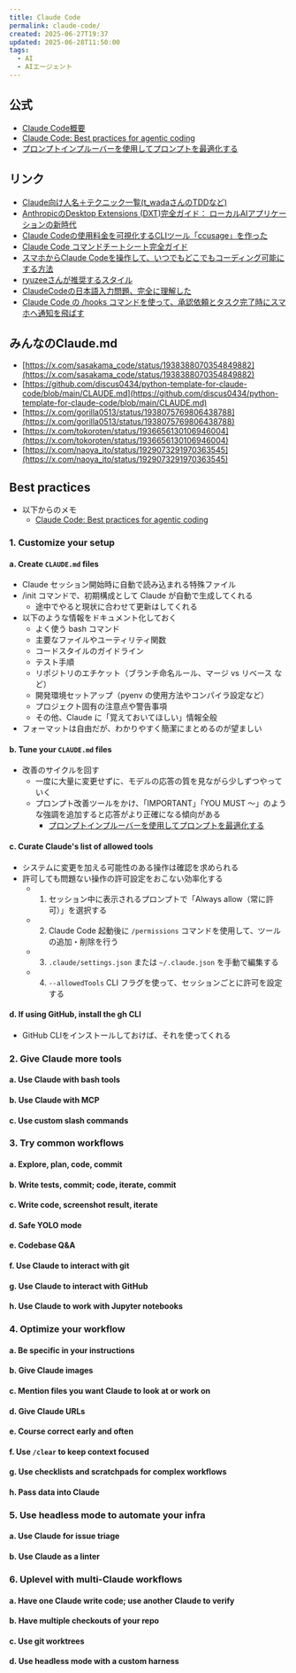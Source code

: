 ```yaml
---
title: Claude Code
permalink: claude-code/
created: 2025-06-27T19:37
updated: 2025-06-28T11:50:00
tags:
  - AI
  - AIエージェント
---
```

## 公式
- [Claude Code概要](https://docs.anthropic.com/ja/docs/claude-code/overview)
- [Claude Code: Best practices for agentic coding](https://www.anthropic.com/engineering/claude-code-best-practices)
- [プロンプトインプルーバーを使用してプロンプトを最適化する](https://docs.anthropic.com/ja/docs/build-with-claude/prompt-engineering/prompt-improver)

## リンク
- [Claude向け人名＋テクニック一覧(t_wadaさんのTDDなど)](https://www.memory-lovers.blog/entry/2025/06/27/102550)
- [AnthropicのDesktop Extensions (DXT)完全ガイド： ローカルAIアプリケーションの新時代 ](https://zenn.dev/cadp/articles/6d9dd374fd3d32)
- [Claude Codeの使用料金を可視化するCLIツール「ccusage」を作った](https://zenn.dev/ryoppippi/articles/6c9a8fe6629cd6)
- [Claude Code コマンドチートシート完全ガイド](https://qiita.com/akira_papa_AI/items/d68782fbf03ffd9b2f43)
- [スマホからClaude Codeを操作して、いつでもどこでもコーディング可能にする方法](https://zenn.dev/dirtyman/articles/cc724b87681593)
- [ryuzeeさんが推奨するスタイル](https://x.com/ryuzee/status/1938355011567948261?s=46)
- [ClaudeCodeの日本語入力問題、完全に理解した](https://zenn.dev/atu4403/articles/claudecode-japanese-input-solution#%E6%96%B0%E3%81%9F%E3%81%AA%E3%82%A2%E3%83%89%E3%83%90%E3%82%A4%E3%82%B6%E3%83%BC%E3%81%A8%E3%81%AE%E5%87%BA%E4%BC%9A%E3%81%84)
- [Claude Code の /hooks コマンドを使って、承認依頼とタスク完了時にスマホへ通知を飛ばす](https://zenn.dev/keit0728/articles/bfb68f669755a7)



## みんなのClaude.md
- [https://x.com/sasakama_code/status/1938388070354849882](https://x.com/sasakama_code/status/1938388070354849882)
- [https://github.com/discus0434/python-template-for-claude-code/blob/main/CLAUDE.md](https://github.com/discus0434/python-template-for-claude-code/blob/main/CLAUDE.md)
- [https://x.com/gorilla0513/status/1938075769806438788](https://x.com/gorilla0513/status/1938075769806438788)
- [https://x.com/tokoroten/status/1936656130106946004](https://x.com/tokoroten/status/1936656130106946004)
- [https://x.com/naoya_ito/status/1929073291970363545](https://x.com/naoya_ito/status/1929073291970363545)

## Best practices
- 以下からのメモ
	- [Claude Code: Best practices for agentic coding](https://www.anthropic.com/engineering/claude-code-best-practices)

### 1. Customize your setup
#### a. Create `CLAUDE.md` files
- Claude セッション開始時に自動で読み込まれる特殊ファイル
- /init コマンドで、初期構成として Claude が自動で生成してくれる
	- 途中でやると現状に合わせて更新はしてくれる
- 以下のような情報をドキュメント化しておく
	- よく使う bash コマンド
	- 主要なファイルやユーティリティ関数
	- コードスタイルのガイドライン
	- テスト手順
	- リポジトリのエチケット（ブランチ命名ルール、マージ vs リベース など）
	- 開発環境セットアップ（pyenv の使用方法やコンパイラ設定など）
	- プロジェクト固有の注意点や警告事項
	- その他、Claude に「覚えておいてほしい」情報全般
- フォーマットは自由だが、わかりやすく簡潔にまとめるのが望ましい
	
#### b. Tune your `CLAUDE.md` files
- 改善のサイクルを回す
	- 一度に大量に変更せずに、モデルの応答の質を見ながら少しずつやっていく
	- プロンプト改善ツールをかけ、「IMPORTANT」「YOU MUST 〜」のような強調を追加すると応答がより正確になる傾向がある
		- [プロンプトインプルーバーを使用してプロンプトを最適化する](https://docs.anthropic.com/ja/docs/build-with-claude/prompt-engineering/prompt-improver)

#### c. Curate Claude's list of allowed tools
- システムに変更を加える可能性のある操作は確認を求められる
- 許可しても問題ない操作の許可設定をおこない効率化する
	- 1. セッション中に表示されるプロンプトで「Always allow（常に許可）」を選択する
	- 2. Claude Code 起動後に `/permissions` コマンドを使用して、ツールの追加・削除を行う
	- 3. `.claude/settings.json` または `~/.claude.json` を手動で編集する
	- 4. `--allowedTools` CLI フラグを使って、セッションごとに許可を設定する

#### d. If using GitHub, install the gh CLI
- GitHub CLIをインストールしておけば、それを使ってくれる

### 2. Give Claude more tools

#### a. Use Claude with bash tools


#### b. Use Claude with MCP

#### c. Use custom slash commands

### 3. Try common workflows

#### a. Explore, plan, code, commit

#### b. Write tests, commit; code, iterate, commit

#### c. Write code, screenshot result, iterate

#### d. Safe YOLO mode

#### e. Codebase Q&A

#### f. Use Claude to interact with git

#### g. Use Claude to interact with GitHub

#### h. Use Claude to work with Jupyter notebooks

### 4. Optimize your workflow

#### a. Be specific in your instructions

#### b. Give Claude images

#### c. Mention files you want Claude to look at or work on

#### d. Give Claude URLs

#### e. Course correct early and often

#### f. Use `/clear` to keep context focused

#### g. Use checklists and scratchpads for complex workflows

#### h. Pass data into Claude

### 5. Use headless mode to automate your infra

#### a. Use Claude for issue triage

#### b. Use Claude as a linter

### 6. Uplevel with multi-Claude workflows

#### a. Have one Claude write code; use another Claude to verify

#### b. Have multiple checkouts of your repo

#### c. Use git worktrees

#### d. Use headless mode with a custom harness


